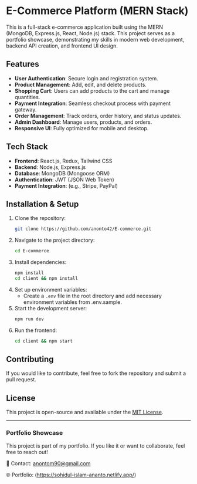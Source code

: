 # E-Commerce Platform (MERN Stack)

This is a full-stack e-commerce application built using the MERN (MongoDB, Express.js, React, Node.js) stack. This project serves as a portfolio showcase, demonstrating my skills in modern web development, backend API creation, and frontend UI design.

## Features
- **User Authentication**: Secure login and registration system.
- **Product Management**: Add, edit, and delete products.
- **Shopping Cart**: Users can add products to the cart and manage quantities.
- **Payment Integration**: Seamless checkout process with payment gateway.
- **Order Management**: Track orders, order history, and status updates.
- **Admin Dashboard**: Manage users, products, and orders.
- **Responsive UI**: Fully optimized for mobile and desktop.

## Tech Stack
- **Frontend**: React.js, Redux, Tailwind CSS
- **Backend**: Node.js, Express.js
- **Database**: MongoDB (Mongoose ORM)
- **Authentication**: JWT (JSON Web Token)
- **Payment Integration**: (e.g., Stripe, PayPal)

## Installation & Setup
1. Clone the repository:
   ```bash
   git clone https://github.com/anonto42/E-commerce.git
   ```
2. Navigate to the project directory:
   ```bash
   cd E-commerce
   ```
3. Install dependencies:
   ```bash
   npm install
   cd client && npm install
   ```
4. Set up environment variables:
   - Create a `.env` file in the root directory and add necessary environment variables from .env.sample.
5. Start the development server:
   ```bash
   npm run dev
   ```
6. Run the frontend:
   ```bash
   cd client && npm start
   ```

## Contributing
If you would like to contribute, feel free to fork the repository and submit a pull request.

## License
This project is open-source and available under the [MIT License](LICENSE).

---
### Portfolio Showcase
This project is part of my portfolio. If you like it or want to collaborate, feel free to reach out!

📧 Contact: anontom90@gmail.com

🌐 Portfolio: (https://sohidul-islam-ananto.netlify.app/)
